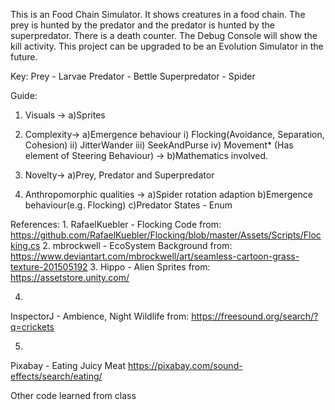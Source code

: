 This is an Food Chain Simulator.
It shows creatures in a food chain. 
The prey is hunted by the predator and the predator is hunted by the superpredator. 
There is a death counter. The Debug Console will show the kill activity. This project can 
be upgraded to be an Evolution Simulator in the future.

Key:
Prey - Larvae
Predator - Bettle
Superpredator - Spider

Guide:
1. Visuals -> a)Sprites 
2. Complexity-> a)Emergence behaviour i) Flocking(Avoidance, Separation, Cohesion)
				   ii) JitterWander
				   iii) SeekAndPurse
				   iv) Movement* (Has element of Steering Behaviour)
             -> b)Mathematics involved.
				
3. Novelty-> a)Prey, Predator and Superpredator
4. Anthropomorphic qualities -> a)Spider rotation adaption
                               b)Emergence behaviour(e.g. Flocking)
                               c)Predator States - Enum

References:
1. 
RafaelKuebler - Flocking Code from: 
https://github.com/RafaelKuebler/Flocking/blob/master/Assets/Scripts/Flocking.cs
2. 
mbrockwell - EcoSystem Background from: 
https://www.deviantart.com/mbrockwell/art/seamless-cartoon-grass-texture-201505192
3. 
Hippo - Alien Sprites from: 
https://assetstore.unity.com/ 

4.
InspectorJ - Ambience, Night Wildlife from:
https://freesound.org/search/?q=crickets

5.
Pixabay - Eating Juicy Meat
https://pixabay.com/sound-effects/search/eating/

Other code learned from class